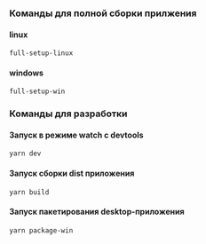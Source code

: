 ### Команды для полной сборки прилжения

#### linux

`full-setup-linux`

#### windows

`full-setup-win`

### Команды для разработки

#### Запуск в режиме watch с devtools

`yarn dev`

#### Запуск сборки dist приложения

`yarn build`

#### Запуск пакетирования desktop-приложения

`yarn package-win`
